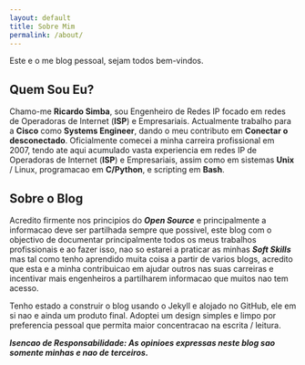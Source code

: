 ```yaml
---
layout: default
title: Sobre Mim
permalink: /about/
---
```


Este e o me blog pessoal, sejam todos bem-vindos.

## Quem Sou Eu?

Chamo-me **Ricardo Simba**, sou Engenheiro de Redes IP focado em redes de Operadoras de Internet (**ISP**) e Empresariais. Actualmente trabalho para a **Cisco** como **Systems Engineer**, dando o meu contributo em **Conectar o desconectado**. Oficialmente comecei a minha carreira profissional em 2007, tendo ate aqui acumulado vasta experiencia em redes IP de Operadoras de Internet (**ISP**) e Empresariais, assim como em sistemas **Unix** / Linux, programacao em **C/Python**, e scripting em **Bash**.

## Sobre o Blog

Acredito firmente nos principios do ***Open Source*** e principalmente a informacao deve ser partilhada sempre que possivel,  este blog com o objectivo de documentar principalmente todos os meus trabalhos profissionais e ao fazer isso, nao so estarei a praticar as minhas ***Soft Skills*** mas tal como tenho aprendido muita coisa a partir de varios blogs, acredito que esta e a minha contribuicao em ajudar outros nas suas carreiras e incentivar mais engenheiros a partilharem informacao que muitos nao tem acesso.

Tenho estado a construir o blog usando o Jekyll e alojado no GitHub, ele em si nao e ainda um produto final. Adoptei um design simples e limpo por preferencia pessoal que permita maior concentracao na escrita / leitura.


***Isencao de Responsabilidade: As opinioes expressas neste blog sao somente minhas e nao de terceiros.***
